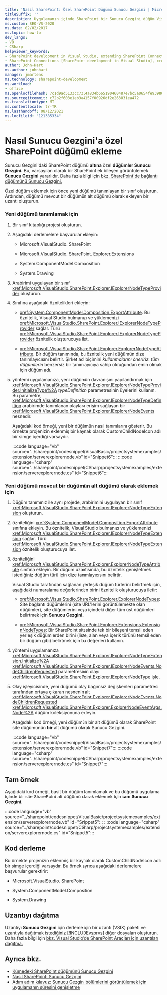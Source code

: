 ```yaml
---
title: 'Nasıl SharePoint: Özel SharePoint Düğümü Sunucu Gezgini | Microsoft Docs'
titleSuffix: ''
description: Uygulamanın içinde SharePoint bir Sunucu Gezgini düğüm Visual Studio. Varsayılan olarak SharePoint ek bileşenler Sunucu Gezgini görüntüler.
ms.custom: SEO-VS-2020
ms.date: 02/02/2017
ms.topic: how-to
dev_langs:
- VB
- CSharp
helpviewer_keywords:
- SharePoint development in Visual Studio, extending SharePoint Connections node in Server Explorer
- SharePoint Connections [SharePoint development in Visual Studio], creating a new node type
author: John-Hart
ms.author: johnhart
manager: jmartens
ms.technology: sharepoint-development
ms.workload:
- office
ms.openlocfilehash: 7c1d9ad5133cc7314a834b665190460487e7bc5a0654fe939801c28ecca7370f
ms.sourcegitcommit: c72b2f603e1eb3a4157f00926df2e263831ea472
ms.translationtype: MT
ms.contentlocale: tr-TR
ms.lasthandoff: 08/12/2021
ms.locfileid: "121385334"
---
```

# <a name="how-to-add-a-custom-sharepoint-node-to-server-explorer"></a>Nasıl Sunucu Gezgini'a özel SharePoint düğümü ekleme
  Sunucu Gezgini'daki SharePoint düğümü **altına** özel **düğümler Sunucu Gezgini.** Bu, varsayılan olarak bir SharePoint ek bileşen görüntülemek **Sunucu Gezgini** yararlıdır. Daha fazla bilgi için [bkz. SharePoint'de bağlantı düğümünü Sunucu Gezgini.](../sharepoint/extending-the-sharepoint-connections-node-in-server-explorer.md)

 Özel düğüm eklemek için önce yeni düğümü tanımlayan bir sınıf oluşturun. Ardından, düğümü mevcut bir düğümün alt düğümü olarak ekleyen bir uzantı oluşturun.

### <a name="to-define-the-new-node"></a>Yeni düğümü tanımlamak için

1. Bir sınıf kitaplığı projesi oluşturun.

2. Aşağıdaki derlemelere başvurular ekleyin:

    - Microsoft.VisualStudio. SharePoint

    - Microsoft.VisualStudio. SharePoint. Explorer.Extensions

    - System.ComponentModel.Composition

    - System.Drawing

3. Arabirimi uygulayan bir sınıf <xref:Microsoft.VisualStudio.SharePoint.Explorer.IExplorerNodeTypeProvider> oluşturun.

4. Sınıfına aşağıdaki öznitelikleri ekleyin:

    - <xref:System.ComponentModel.Composition.ExportAttribute>. Bu öznitelik, Visual Studio bulmanızı ve yüklemenizi <xref:Microsoft.VisualStudio.SharePoint.Explorer.IExplorerNodeTypeProvider> sağlar. Türü <xref:Microsoft.VisualStudio.SharePoint.Explorer.IExplorerNodeTypeProvider> öznitelik oluşturucuya ilet.

    - <xref:Microsoft.VisualStudio.SharePoint.Explorer.ExplorerNodeTypeAttribute>. Bir düğüm tanımında, bu öznitelik yeni düğümün dize tanımlayıcısını belirtir. Şirket adı biçimini *kullanmalarını öneririz.* *tüm düğümlerin* benzersiz bir tanımlayıcıya sahip olduğundan emin olmak için düğüm adı.

5. yöntemi uygulamanıza, yeni düğümün davranışını yapılandırmak için <xref:Microsoft.VisualStudio.SharePoint.Explorer.IExplorerNodeTypeProvider.InitializeType%2A> *typeDefinition* parametresinin üyelerini kullanın. Bu parametre, <xref:Microsoft.VisualStudio.SharePoint.Explorer.IExplorerNodeTypeDefinition> arabirimde tanımlanan olaylara erişim sağlayan bir <xref:Microsoft.VisualStudio.SharePoint.Explorer.IExplorerNodeEvents> nesnedir.

     Aşağıdaki kod örneği, yeni bir düğümün nasıl tanımlarını gösterir. Bu örnekte projenizin eklenmiş bir kaynak olarak CustomChildNodeIcon adlı bir simge içerdiği varsaydır.

     :::code language="vb" source="../sharepoint/codesnippet/VisualBasic/projectsystemexamples/extension/serverexplorernode.vb" id="Snippet6":::
     :::code language="csharp" source="../sharepoint/codesnippet/CSharp/projectsystemexamples/extension/serverexplorernode.cs" id="Snippet6":::

### <a name="to-add-the-new-node-as-a-child-of-an-existing-node"></a>Yeni düğümü mevcut bir düğümün alt düğümü olarak eklemek için

1. Düğüm tanımınız ile aynı projede, arabirimini uygulayan bir sınıf <xref:Microsoft.VisualStudio.SharePoint.Explorer.IExplorerNodeTypeExtension> oluşturun.

2. özniteliğini <xref:System.ComponentModel.Composition.ExportAttribute> sınıfına ekleyin. Bu öznitelik, Visual Studio bulmanızı ve yüklemenizi <xref:Microsoft.VisualStudio.SharePoint.Explorer.IExplorerNodeTypeExtension> sağlar. Türü <xref:Microsoft.VisualStudio.SharePoint.Explorer.IExplorerNodeTypeExtension> öznitelik oluşturucuya ilet.

3. özniteliğini <xref:Microsoft.VisualStudio.SharePoint.Explorer.ExplorerNodeTypeAttribute> sınıfına ekleyin. Bir düğüm uzantısında, bu öznitelik genişletmek istediğiniz düğüm türü için dize tanımlayıcısını belirtir.

     Visual Studio tarafından sağlanan yerleşik düğüm türlerini belirtmek için, aşağıdaki numaralama değerlerinden birini öznitelik oluşturucuya iletir:

    - <xref:Microsoft.VisualStudio.SharePoint.Explorer.ExplorerNodeTypes>: Site bağlantı düğümlerini (site URL'lerini görüntülemekte olan düğümler), site düğümlerini veya içindeki diğer tüm üst düğümleri belirtmek için **Sunucu Gezgini.**

    - <xref:Microsoft.VisualStudio.SharePoint.Explorer.Extensions.ExtensionNodeTypes>: Bir SharePoint sitesinde tek bir bileşeni temsil eden yerleşik düğümlerden birini (liste, alan veya içerik türünü temsil eden bir düğüm gibi) belirtmek için bu değerleri kullanın.

4. yöntemi uygulamanıza <xref:Microsoft.VisualStudio.SharePoint.Explorer.IExplorerNodeTypeExtension.Initialize%2A> <xref:Microsoft.VisualStudio.SharePoint.Explorer.IExplorerNodeEvents.NodeChildrenRequested> parametresinin olayı <xref:Microsoft.VisualStudio.SharePoint.Explorer.IExplorerNodeType> işle.

5. Olay işleyicisinde, yeni düğümü olay bağımsız değişkenleri parametresi tarafından ortaya çıkaran nesnenin alt <xref:Microsoft.VisualStudio.SharePoint.Explorer.IExplorerNodeEvents.NodeChildrenRequested> <xref:Microsoft.VisualStudio.SharePoint.Explorer.ExplorerNodeEventArgs.Node%2A> düğüm koleksiyonuna ekleyin.

     Aşağıdaki kod örneği, yeni düğümün bir alt düğümü olarak SharePoint site düğümünün **bir** alt düğümü olarak Sunucu Gezgini.

     :::code language="vb" source="../sharepoint/codesnippet/VisualBasic/projectsystemexamples/extension/serverexplorernode.vb" id="Snippet7":::
     :::code language="csharp" source="../sharepoint/codesnippet/CSharp/projectsystemexamples/extension/serverexplorernode.cs" id="Snippet7":::

## <a name="complete-example"></a>Tam örnek
 Aşağıdaki kod örneği, basit bir düğüm tanımlamak ve bu düğümü uygulama içinde bir site SharePoint alt düğümü olarak eklemek için **tam Sunucu Gezgini.**

 :::code language="vb" source="../sharepoint/codesnippet/VisualBasic/projectsystemexamples/extension/serverexplorernode.vb" id="Snippet5":::
 :::code language="csharp" source="../sharepoint/codesnippet/CSharp/projectsystemexamples/extension/serverexplorernode.cs" id="Snippet5":::

## <a name="compiling-the-code"></a>Kod derleme
 Bu örnekte projenizin eklenmiş bir kaynak olarak CustomChildNodeIcon adlı bir simge içerdiği varsaydır. Bu örnek ayrıca aşağıdaki derlemelere başvurular gerektirir:

- Microsoft.VisualStudio. SharePoint

- System.ComponentModel.Composition

- System.Drawing

## <a name="deploy-the-extension"></a>Uzantıyı dağıtma
 Uzantıyı **Sunucu Gezgini** için derleme için bir uzantı (VSIX) paketi ve uzantıyla dağıtmak istediğiniz [!INCLUDE[vsprvs](../sharepoint/includes/vsprvs-md.md)] diğer dosyaları oluşturun. Daha fazla bilgi için [bkz. Visual Studio'de SharePoint Araçları için uzantıları dağıtma.](../sharepoint/deploying-extensions-for-the-sharepoint-tools-in-visual-studio.md)

## <a name="see-also"></a>Ayrıca bkz.
- [Kümedeki SharePoint düğümünü Sunucu Gezgini](../sharepoint/extending-the-sharepoint-connections-node-in-server-explorer.md)
- [Nasıl SharePoint: Sunucu Gezgini](../sharepoint/how-to-extend-a-sharepoint-node-in-server-explorer.md)
- [Adım adım kılavuz: Sunucu Gezgini bölümlerini görüntülemek için uygulamanın süresini genişletme](../sharepoint/walkthrough-extending-server-explorer-to-display-web-parts.md)
